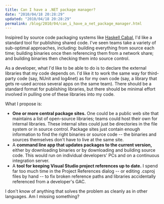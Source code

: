```yaml
---
title: Can I have a .NET package manager?
date: "2010/04/18 20:28:29"
updated: "2010/04/18 20:28:29"
permalink: /blog/2010/04/can_i_have_a_net_package_manager.html
---
```

Insipired by source code packaging systems like [Haskell Cabal](http://www.haskell.org/cabal/), I'd like a standard tool for publishing shared code. I've seen teams take a variety of sub-optimal approaches, including: building everything from source each time; building binaries once then referencing them from a network share; and building binaries then checking them into source control.

As a developer, what I'd like to be able to do is to declare the external libraries that my code depends on. I'd like it to work the same way for third-party code (say, NUnit and log4net) as for my own code (say, a library that gets re-used across several apps on the same team). There should be a standard format for publishing libraries, but there should be minimal effort involved in pulling one of these libraries into my code.

What I propose is:

 * **One or more central package sites.** One could be a public web site that maintains a list of open-source libraries; teams could host their own for internal libraries. These internal sites could just be directories in the file system or in source control. Package sites just contain enough information to find the right binaries or source code -- the binaries and sources themselves don't have to live at the same site.
 * A **command line app that updates packages to the current version,** either by downloading binaries or by downloading and building source code. This would run on individual developers' PCs and on a continuous integration server.
 * A **tool for keeping Visual Studio project references up to date.** I spend far too much time in the Project References dialog -- or editing .csproj files by hand -- to fix broken reference paths and libraries accidentally referenced from a developer's GAC.

I don't know of anything that solves the problem as cleanly as in other languages. Am I missing something?
